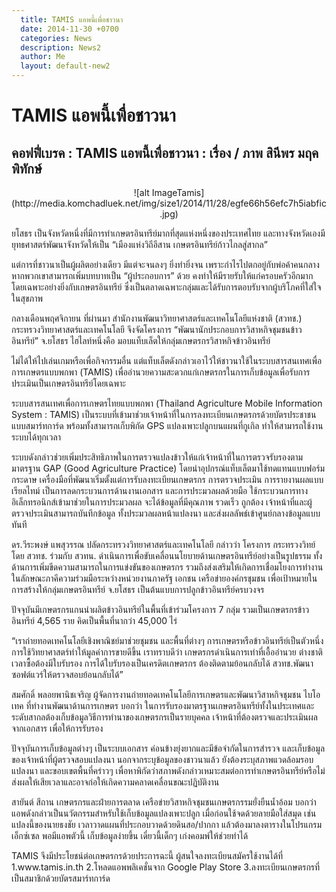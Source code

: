 ```yaml
---
  title: TAMIS แอพนี้เพื่อชาวนา
  date: 2014-11-30 +0700		  
  categories: News		
  description: News2	  
  author: Me		 
  layout: default-new2
---
```



# TAMIS แอพนี้เพื่อชาวนา
## คอฟฟี่เบรค : TAMIS แอพนี้เพื่อชาวนา : เรื่อง / ภาพ  สินีพร มฤคพิทักษ์

<div style="text-align:center" markdown="1">
![alt ImageTamis](http://media.komchadluek.net/img/size1/2014/11/28/egfe66h56efc7h5iabfic.jpg)
</div>


<p> ยโสธร เป็นจังหวัดหนึ่งที่มีการทำเกษตรอินทรีย์มากที่สุดแห่งหนึ่งของประเทศไทย และทางจังหวัดเองมียุทธศาสตร์พัฒนาจังหวัดให้เป็น “เมืองแห่งวิถีอีสาน เกษตรอินทรีย์ก้าวไกลสู่สากล”</p>

<p> แต่การที่ชาวนาเป็นผู้ผลิตอย่างเดียว มีแต่จะจนลงๆ ยิ่งทำยิ่งจน เพราะกำไรไปตกอยู่กับพ่อค้าคนกลาง หากพวกเขาสามารถเพิ่มบทบาทเป็น “ผู้ประกอบการ” ด้วย คงทำให้มีรายรับให้แก่ครอบครัวอีกมาก โดยเฉพาะอย่างยิ่งกับเกษตรอินทรีย์ ซึ่งเป็นตลาดเฉพาะกลุ่มและได้รับการตอบรับจากผู้บริโภคที่ใส่ใจในสุขภาพ</p>  

<p> กลางเดือนพฤศจิกายน ที่ผ่านมา สำนักงานพัฒนาวิทยาศาสตร์และเทคโนโลยีแห่งชาติ (สวทช.) กระทรวงวิทยาศาสตร์และเทคโนโลยี จึงจัดโครงการ “พัฒนานักประกอบการวิสาหกิจชุมชนข้าวอินทรีย์” จ.ยโสธร ไฮไลท์หนึ่งคือ มอบแท็บเล็ตให้กลุ่มเกษตรกรวิสาหกิจข้าวอินทรีย์</p>

<p> ไม่ได้ให้ไปเล่นเกมหรือเพื่อกิจกรรมอื่น แต่แท็บเล็ตดังกล่าวเอาไว้ให้ชาวนาใช้ในระบบสารสนเทศเพื่อการเกษตรแบบพกพา (TAMIS) เพื่ออำนวยความสะดวกแก่เกษตรกรในการเก็บข้อมูลเพื่อรับการประเมินเป็นเกษตรอินทรีย์โดยเฉพาะ</p>

<p> ระบบสารสนเทศเพื่อการเกษตรไทยแบบพกพา (Thailand Agriculture Mobile Information System : TAMIS) เป็นระบบที่เข้ามาช่วยเจ้าหน้าที่ในการลงทะเบียนเกษตรกรด้วยบัตรประชาชนแบบสมาร์ทการ์ด พร้อมทั้งสามารถเก็บพิกัด GPS แปลงเพาะปลูกบนแผนที่กูเกิล ทำให้สามารถใช้งานระบบได้ทุกเวลา

<p> ระบบดังกล่าวช่วยเพิ่มประสิทธิภาพในการตรวจแปลงข้าวให้แก่เจ้าหน้าที่ในการตรวจรับรองตามมาตรฐาน GAP (Good Agriculture Practice) โดยนำอุปกรณ์แท็บเล็ตมาใช้ทดแทนแบบฟอร์มกระดาษ เครื่องมือที่พัฒนาเริ่มตั้งแต่การรับลงทะเบียนเกษตรกร การตรวจประเมิน การรายงานผลแบบเรียลไทม์ เป็นการลดกระบวนการด้านงานเอกสาร และการประมวลผลด้วยมือ ใช้กระบวนการทางอิเล็กทรอนิกส์เข้ามาช่วยในการประมวลผล จะได้ข้อมูลที่มีคุณภาพ รวดเร็ว ถูกต้อง เจ้าหน้าที่และผู้ตรวจประเมินสามารถบันทึกข้อมูล ทั้งประมวลผลหน้าแปลงนา และส่งผลลัพธ์เข้าศูนย์กลางข้อมูลแบบทันที</p>

<p> ดร.วีระพงษ์ แพสุวรรณ ปลัดกระทรวงวิทยาศาสตร์และเทคโนโลยี กล่าวว่า โครงการ กระทรวงวิทย์ โดย สวทช. ร่วมกับ สวทน. ดำเนินการเพื่อขับเคลื่อนนโยบายด้านเกษตรอินทรีย์อย่างเป็นรูปธรรม ทั้งด้านการเพิ่มขีดความสามารถในการแข่งขันของเกษตรกร รวมถึงส่งเสริมให้เกิดการเชื่อมโยงการทำงานในลักษณะภาคีความร่วมมือระหว่างหน่วยงานภาครัฐ เอกชน เครือข่ายองค์กรชุมชน เพื่อเป้าหมายในการสร้างให้กลุ่มเกษตรอินทรีย์ จ.ยโสธร เป็นต้นแบบการปลูกข้าวอินทรีย์ครบวงจร </p>

<p> ปัจจุบันมีเกษตรกรแกนนำผลิตข้าวอินทรีย์ในพื้นที่เข้าร่วมโครงการ 7 กลุ่ม รวมเป็นเกษตรกรข้าวอินทรีย์ 4,565 ราย คิดเป็นพื้นที่นากว่า 45,000 ไร่   

“เราถ่ายทอดเทคโนโลยีเชิงพาณิชย์มาช่วยชุมชน และพื้นที่ต่างๆ การเกษตรหรือข้าวอินทรีย์เป็นตัวหนึ่ง การใช้วิทยาศาสตร์ทำให้มูลค่าการขายดีขึ้น เราทราบดีว่า เกษตรกรดำเนินการเท่าที่เอื้ออำนวย ต่างชาติเวลาซื้อต้องมีใบรับรอง การได้ใบรับรองเป็นเครดิตเกษตรกร ต้องติดตามย้อนกลับได้ สวทช.พัฒนาซอฟต์แวร์ให้ตรวจสอบย้อนกลับได้” </p>

<p> สมศักดิ์ พลอยพานิชเจริญ ผู้จัดการงานถ่ายทอดเทคโนโลยีการเกษตรและพัฒนาวิสาหกิจชุมชน ไบโอเทค ที่ทำงานพัฒนาด้านการเกษตร บอกว่า ในการรับรองมาตรฐานเกษตรอินทรีย์ทั้งในประเทศและระดับสากลต้องเก็บข้อมูลวิธีการทำนาของเกษตรกรเป็นรายบุคคล เจ้าหน้าที่ต้องตรวจและประเมินผลจากเอกสาร เพื่อให้การรับรอง </p>

<p>  ปัจจุบันการเก็บข้อมูลต่างๆ เป็นระบบเอกสาร ค่อนข้างยุ่งยากและมีข้อจำกัดในการสำรวจ และเก็บข้อมูลของเจ้าหน้าที่ผู้ตรวจสอบแปลงนา นอกจากระบุข้อมูลของชาวนาแล้ว ยังต้องระบุสภาพแวดล้อมรอบแปลงนา และขอบเขตพื้นที่คร่าวๆ เพื่อหาพิกัดว่าสภาพดังกล่าวเหมาะสมต่อการทำเกษตรอินทรีย์หรือไม่ ส่งผลให้เสียเวลาและอาจก่อให้เกิดความคลาดเคลื่อนขณะปฏิบัติงาน</p>

<p> สายันต์ สีถาน เกษตรกรและฝ่ายการตลาด เครือข่ายวิสาหกิจชุมชนเกษตรกรรมยั่งยืนน้ำอ้อม บอกว่า แอพดังกล่าวเป็นนวัตกรรมสำหรับใช้เก็บข้อมูลแปลงเพาะปลูก เมื่อก่อนใช้จดด้วยลายมือใส่สมุด เช่น แปลงนี้ของนายธงชัย เวลาวาดแผนที่ประกอบวาดด้วยดินสอ/ปากกา แล้วต้องมาลงตารางในโปรแกรมเอ็กซ์เซล พอมีแอพตัวนี้ เก็บข้อมูลง่ายขึ้น เดี๋ยวนี้เด็กๆ เก่งคอมพ์ให้ช่วยทำได้ </p>

<p> TAMIS จึงมีประโยชน์ต่อเกษตรกรด้วยประการฉะนี้ ผู้สนใจลงทะเบียนสมัครใช้งานได้ที่ 1.www.tamis.in.th <http://www.tamis.in.th> 2.โหลดแอพพลิเคชั่นจาก Google Play Store 3.ลงทะเบียนเกษตรกรที่เป็นสมาชิกด้วยบัตรสมาร์ทการ์ด</p>
